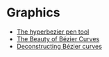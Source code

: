 # Graphics

 - [The hyperbezier pen tool](https://www.cmyr.net/blog/hyperbezier.html)
 - [The Beauty of Bézier Curves](youtube.com/watch?v=aVwxzDHniEw)
 - [Deconstructing Bézier curves](http://blog.pkh.me/p/33-deconstructing-be%CC%81zier-curves.html)
